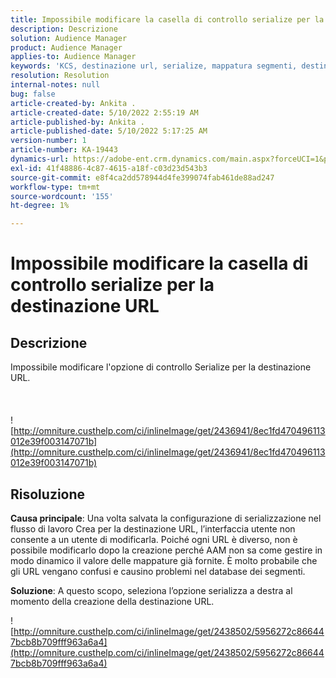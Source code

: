 ```yaml
---
title: Impossibile modificare la casella di controllo serialize per la destinazione URL
description: Descrizione
solution: Audience Manager
product: Audience Manager
applies-to: Audience Manager
keywords: 'KCS, destinazione url, serialize, mappatura segmenti, destinazione, '
resolution: Resolution
internal-notes: null
bug: false
article-created-by: Ankita .
article-created-date: 5/10/2022 2:55:19 AM
article-published-by: Ankita .
article-published-date: 5/10/2022 5:17:25 AM
version-number: 1
article-number: KA-19443
dynamics-url: https://adobe-ent.crm.dynamics.com/main.aspx?forceUCI=1&pagetype=entityrecord&etn=knowledgearticle&id=fe9af69d-0cd0-ec11-a7b5-0022480a8753
exl-id: 41f48886-4c87-4615-a18f-c03d23d543b3
source-git-commit: e8f4ca2dd578944d4fe399074fab461de88ad247
workflow-type: tm+mt
source-wordcount: '155'
ht-degree: 1%

---
```


# Impossibile modificare la casella di controllo serialize per la destinazione URL

## Descrizione

Impossibile modificare l&#39;opzione di controllo Serialize per la destinazione URL.<br><br> <br><br>![http://omniture.custhelp.com/ci/inlineImage/get/2436941/8ec1fd470496113012e39f003147071b](http://omniture.custhelp.com/ci/inlineImage/get/2436941/8ec1fd470496113012e39f003147071b)

## Risoluzione


<b>Causa principale</b>: Una volta salvata la configurazione di serializzazione nel flusso di lavoro Crea per la destinazione URL, l’interfaccia utente non consente a un utente di modificarla. Poiché ogni URL è diverso, non è possibile modificarlo dopo la creazione perché AAM non sa come gestire in modo dinamico il valore delle mappature già fornite. È molto probabile che gli URL vengano confusi e causino problemi nel database dei segmenti.

<b>Soluzione</b>: A questo scopo, seleziona l’opzione serializza a destra al momento della creazione della destinazione URL.



![http://omniture.custhelp.com/ci/inlineImage/get/2438502/5956272c866447bcb8b709fff963a6a4](http://omniture.custhelp.com/ci/inlineImage/get/2438502/5956272c866447bcb8b709fff963a6a4)
